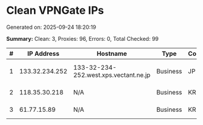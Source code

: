 # Clean VPNGate IPs
Generated on: 2025-09-24 18:20:19

**Summary:** Clean: 3, Proxies: 96, Errors: 0, Total Checked: 99

| # | IP Address | Hostname | Type | Country | Provider |
|---|------------|----------|------|---------|----------|
| 1 | 133.32.234.252 | 133-32-234-252.west.xps.vectant.ne.jp | Business | JP | ARTERIA Networks Corporation |
| 2 | 118.35.30.218 | N/A | Business | KR | Korea Telecom |
| 3 | 61.77.15.89 | N/A | Business | KR | Korea Telecom |
